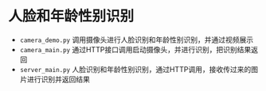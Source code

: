 # 人脸和年龄性别识别
 - `camera_demo.py` 调用摄像头进行人脸识别和年龄性别识别，并通过视频展示
 - `camera_main.py` 通过HTTP接口调用启动摄像头，并进行识别，把识别结果返回
 - `server_main.py` 人脸识别和年龄性别识别，通过HTTP调用，接收传过来的图片进行识别并返回结果